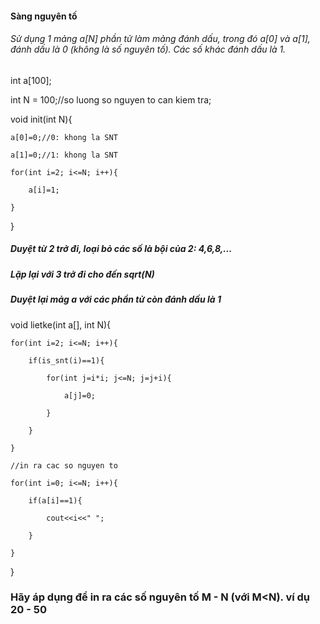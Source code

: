 #### Sàng nguyên tố
###### Sử dụng 1 mảng a[N] phần tử làm mảng đánh dấu, trong đó a[0] và a[1], đánh dấu là 0 (không là số nguyên tố). Các số khác đánh dấu là 1.
int a[100];

int N = 100;//so luong so nguyen to can kiem tra;

void init(int N){

    a[0]=0;//0: khong la SNT
    
    a[1]=0;//1: khong la SNT
    
    for(int i=2; i<=N; i++){
    
        a[i]=1;
        
    } 
}

##### Duyệt từ 2 trở đi, loại bỏ các số là bội của 2: 4,6,8,...
##### Lặp lại với 3 trở đi cho đến sqrt(N)
##### Duyệt lại mảg a với các phần tử còn đánh dấu là 1
void lietke(int a[], int N){

    for(int i=2; i<=N; i++){
    
        if(is_snt(i)==1){
        
            for(int j=i*i; j<=N; j=j+i){
            
                a[j]=0;
                
            }
            
        }
        
    }
    
    //in ra cac so nguyen to
    
    for(int i=0; i<=N; i++){
    
        if(a[i]==1){
        
            cout<<i<<" ";
            
        }
        
    }    
}

### Hãy áp dụng để in ra các số nguyên tố M - N (với M<N). ví dụ 20 - 50
